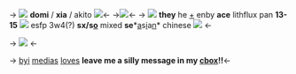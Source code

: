 -> ![](https://credit.crd.co/assets/images/gallery13/3f50c968.gif?v=92acf675) **domi** / **xia** / akito ![](https://credit.crd.co/assets/images/gallery13/3f50c968.gif?v=92acf675)<-
->![](https://media.discordapp.net/attachments/994093544866324494/1007243005029257266/blur_edges_8.png)<-
-> ![](https://credit.crd.co/assets/images/gallery52/21dc94d1.gif?v=92acf675) **they** he [+](https://pronouni.carrd.co) enby **ace** lithflux pan
**13-15** ![](https://credit.crd.co/assets/images/gallery13/177efb2f.gif?v=92acf675) esfp 3w4(?) **sx/s[o](https://rentry.co/esf)**
mixed **se***[a](https://en.wikipedia.org/wiki/Malaysia)s[i](https://en.wikipedia.org/wiki/Philippines)a[n](https://en.wikipedia.org/wiki/Indonesia)* chinese ![](https://credit.crd.co/assets/images/gallery13/de27a000.gif?v=92acf675) <-

-> ![](https://noviecita.crd.co/assets/images/gallery17/76cfcd44.gif?v=5461c201) <-

-> [byi](https://rentry.co/akitoyr) [medias](https://rentry.co/404ed) [loves](https://rentry.co/platoniclove) 
**leave me a silly message in my [cbox](https://my.cbox.ws/akiter)!!**<-